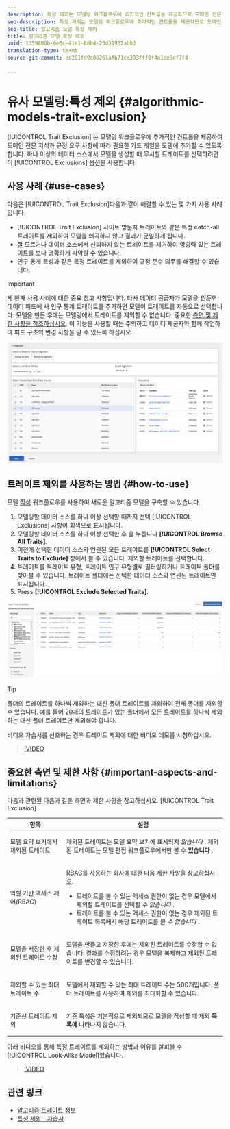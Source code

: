 ```yaml
---
description: 특성 제외는 모델링 워크플로우에 추가적인 컨트롤을 제공하므로 도메인 전문 지식과 규정 요구 사항에 따라 필요한 가드 레일을 모델에 추가할 수 있습니다. 하나 이상의 데이터 소스에서 모델을 생성할 때 무시할 트레이트를 선택하려면 제외 옵션을 사용합니다.
seo-description: 특성 제외는 모델링 워크플로우에 추가적인 컨트롤을 제공하므로 도메인 전문 지식과 규정 요구 사항에 따라 필요한 가드 레일을 모델에 추가할 수 있습니다. 하나 이상의 데이터 소스에서 모델을 생성할 때 무시할 트레이트를 선택하려면 제외 옵션을 사용합니다.
seo-title: 알고리즘 모델 특성 제외
title: 알고리즘 모델 특성 제외
uuid: 1359800b-6e6c-41e1-88b4-23d31952abb3
translation-type: tm+mt
source-git-commit: ee291fd9a06261afb71cc393fff0f4a1ee5cf7f4

---
```



# 유사 모델링:특성 제외 {#algorithmic-models-trait-exclusion}

[!UICONTROL Trait Exclusion] 는 모델링 워크플로우에 추가적인 컨트롤을 제공하여 도메인 전문 지식과 규정 요구 사항에 따라 필요한 가드 레일을 모델에 추가할 수 있도록 합니다. 하나 이상의 데이터 소스에서 모델을 생성할 때 무시할 트레이트를 선택하려면 이 [!UICONTROL Exclusions] 옵션을 사용합니다.

## 사용 사례 {#use-cases}

다음은 [!UICONTROL Trait Exclusion]다음과 같이 해결할 수 있는 몇 가지 사용 사례입니다.

* [!UICONTROL Trait Exclusion] 사이트 방문자 트레이트와 같은 특정 catch-all 트레이트를 제외하여 모델을 왜곡하지 않고 결과가 균일하게 됩니다.
* 잘 모르거나 데이터 소스에서 신뢰하지 않는 트레이트를 제거하여 영향력 있는 트레이트를 보다 명확하게 파악할 수 있습니다.
* 인구 통계 특성과 같은 특정 트레이트를 제외하여 규정 준수 의무를 해결할 수 있습니다.

>[!IMPORTANT]
>
>세 번째 사용 사례에 대한 중요 참고 사항입니다. 타사 데이터 공급자가 모델을 *만든*&#x200B;후 데이터 피드에 새 인구 통계 트레이트를 추가하면 모델이 트레이트를 자동으로 선택합니다. 모델을 만든 후에는 모델링에서 트레이트를 제외할 수 없습니다. 중요한 [측면 및 제한 사항을 참조하십시오](../../features/algorithmic-models/trait-exclusion-algo-models.md#important-aspects-and-limitations). 이 기능을 사용할 때는 주의하고 데이터 제공자와 함께 작업하여 피드 구조의 변경 사항을 알 수 있도록 하십시오.

![](assets/lam_exclude_traits.png)

## 트레이트 제외를 사용하는 방법 {#how-to-use}

모델 [작성](../../features/algorithmic-models/create-model.md#build-model) 워크플로우를 사용하여 새로운 알고리즘 모델을 구축할 수 있습니다.

1. 모델링할 데이터 소스를 하나 이상 선택할 때까지 선택 [!UICONTROL Exclusions] 사항이 회색으로 표시됩니다.
2. 모델링할 데이터 소스를 하나 이상 선택한 후 을 누릅니다 **[!UICONTROL Browse All Traits]**.
3. 이전에 선택한 데이터 소스와 연관된 모든 트레이트를 **[!UICONTROL Select Traits to Exclude]** 창에서 볼 수 있습니다. 제외할 트레이트를 선택합니다.
4. 트레이트를 트레이트 유형, 트레이트 인구 유형별로 필터링하거나 트레이트 폴더를 찾아볼 수 있습니다. 트레이트 폴더에는 선택한 데이터 소스와 연관된 트레이트만 표시됩니다.
5. Press **[!UICONTROL Exclude Selected Traits]**.

![특성 제외](assets/trait-exclusions-browse-traits.png)

>[!TIP]
>
>폴더의 트레이트를 하나씩 제외하는 대신 폴더 트레이트를 제외하여 전체 폴더를 제외할 수 있습니다. 예를 들어 20개의 트레이트가 있는 폴더에서 모든 트레이트를 하나씩 제외하는 대신 폴더 트레이트만 제외해야 합니다.

비디오 자습서를 선호하는 경우 트레이트 제외에 대한 비디오 데모를 시청하십시오.

>[!VIDEO](https://video.tv.adobe.com/v/25569/?quality=12)

## 중요한 측면 및 제한 사항 {#important-aspects-and-limitations}

다음과 관련된 다음과 같은 측면과 제한 사항을 참고하십시오. [!UICONTROL Trait Exclusion]

<table id="table_BA5C3545BC9E4717BD567B00C803AA53"> 
 <thead> 
  <tr> 
   <th colname="col1" class="entry"> 항목 </th> 
   <th colname="col2" class="entry"> 설명 </th>
  </tr> 
 </thead>
 <tbody> 
  <tr> 
   <td colname="col1"> <p>모델 요약 보기에서 제외된 트레이트 </p> </td>
   <td colname="col2"> <p>제외된 트레이트는 모델 요약 보기에 표시되지 <i>않습니다</i> . 제외된 트레이트는 모델 편집 워크플로우에서만 볼 수 <b><span class="uicontrol"> 있습니다</span></b> . </p> </td>
  </tr> 
  <tr> 
   <td colname="col1"> <p>역할 기반 액세스 제어(RBAC) </p> </td>
   <td colname="col2"> <p>RBAC를 사용하는 회사에 대한 다음 제한 사항을 <a href="../../features/administration/administration-overview.md#administration"> 참고하십시오</a>. </p> <p>
     <ul id="ul_38A4056C235B428C822EA4A353893786"> 
      <li id="li_2624FB35581F4807B8530910D63FFDBF">트레이트를 볼 수 있는 액세스 권한이 없는 경우 모델에서 제외할 트레이트를 선택할 <i>수 없습니다</i> . </li>
      <li id="li_3FD7A12AAAA8462EA84A760C05F20379">트레이트를 볼 수 있는 액세스 권한이 없는 경우 제외된 트레이트 목록에서 해당 트레이트를 볼 <i>수 없습니다</i> . </li>
     </ul> </p> </td>
  </tr> 
  <tr> 
   <td colname="col1"> <p>모델을 저장한 후 제외된 트레이트 수정 </p> </td>
   <td colname="col2"> <p>모델을 만들고 저장한 후에는 제외된 트레이트를 수정할 수 없습니다. 결과를 수정하려는 경우 모델을 복제하고 제외된 트레이트를 변경할 수 있습니다. </p> </td>
  </tr> 
  <tr> 
   <td colname="col1"> <p>제외할 수 있는 최대 트레이트 수 </p> </td>
   <td colname="col2"> <p>모델에서 제외할 수 있는 최대 트레이트 수는 500개입니다. 폴더 트레이트를 사용하여 제외를 최대화할 수 있습니다. </p> </td>
  </tr> 
  <tr> 
   <td colname="col1"> <p>기준선 트레이트 제외 </p> </td>
   <td colname="col2"> <p>기준 특성은 기본적으로 제외되므로 모델을 작성할 때 제외 <b><span class="uicontrol"> 목록에</span></b> 나타나지 않습니다. </p> </td>
  </tr>
 </tbody>
</table>

아래 비디오를 통해 특정 트레이트를 제외하는 방법과 이유를 살펴볼 수 [!UICONTROL Look-Alike Model]있습니다.

>[!VIDEO](https://video.tv.adobe.com/v/25569/)

## 관련 링크

* [알고리즘 트레이트 정보](/help/using/features/algorithmic-models/understanding-models.md)
* [특성 제외 - 자습서](https://helpx.adobe.com/audience-manager/kt/using/excluding-traits-look-alike-model-feature-video-use.html)